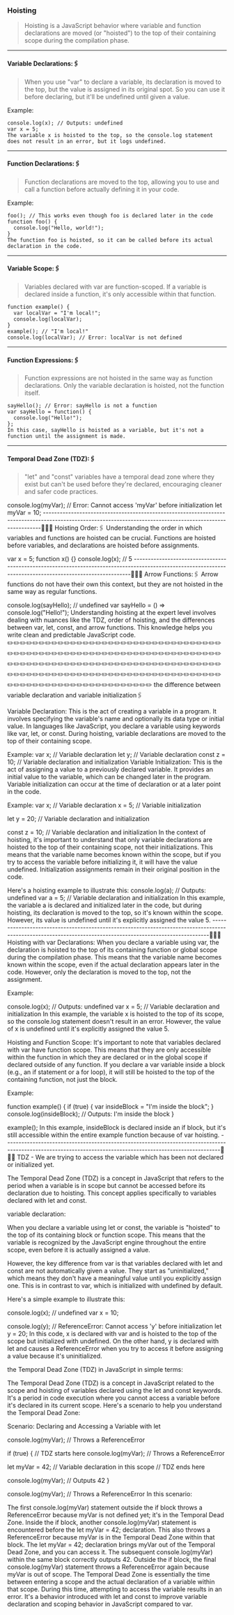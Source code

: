 ### Hoisting
> Hoisting is a JavaScript behavior where variable and function declarations are moved (or "hoisted") to the top of their containing scope during the compilation phase.
------------------------------------------------------

#### Variable Declarations:🖇️
> When you use "var" to declare a variable, its declaration is moved to the top, but the value is assigned in its original spot. So you can use it before declaring, but it'll be undefined until given a value.

Example:
```
console.log(x); // Outputs: undefined
var x = 5;
The variable x is hoisted to the top, so the console.log statement does not result in an error, but it logs undefined.
```
---------------------------------------------------------------------------
#### Function Declarations:🖇️
> Function declarations are moved to the top, allowing you to use and call a function before actually defining it in your code.

Example:
```
foo(); // This works even though foo is declared later in the code
function foo() {
  console.log("Hello, world!");
}
The function foo is hoisted, so it can be called before its actual declaration in the code.
```
----------------------------------------------------------------------------
#### Variable Scope:🖇️
> Variables declared with var are function-scoped. If a variable is declared inside a function, it's only accessible within that function.
```
function example() {
  var localVar = "I'm local!";
  console.log(localVar);
}
example(); // "I'm local!"
console.log(localVar); // Error: localVar is not defined
```
----------------------------------------------------------------------------------
#### Function Expressions:🖇️
> Function expressions are not hoisted in the same way as function declarations. Only the variable declaration is hoisted, not the function itself.
```
sayHello(); // Error: sayHello is not a function
var sayHello = function() {
  console.log("Hello!");
};
In this case, sayHello is hoisted as a variable, but it's not a function until the assignment is made.
```
---------------------------------------------------------------------------------------------------------------
#### Temporal Dead Zone (TDZ):🖇️
> "let" and "const" variables have a temporal dead zone where they exist but can't be used before they're declared, encouraging cleaner and safer code practices.
  
console.log(myVar); // Error: Cannot access 'myVar' before initialization
let myVar = 10;
-----------------------------------------------------------------------------------------------------------------------------------------------------------📝📝📌
Hoisting Order:🖇️
Understanding the order in which variables and functions are hoisted can be crucial. Functions are hoisted before variables, and declarations are hoisted before assignments.

var x = 5;
function x() {}
console.log(x); // 5
-----------------------------------------------------------------------------------------------------------------------------------------------------------📝📝📌
Arrow Functions:🖇️
Arrow functions do not have their own this context, but they are not hoisted in the same way as regular functions.

console.log(sayHello); // undefined
var sayHello = () => console.log("Hello!");
Understanding hoisting at the expert level involves dealing with nuances like the TDZ, order of hoisting, and the differences between var, let, const, and 
  arrow functions. This knowledge helps you write clean and predictable JavaScript code.
✏️✏️✏️✏️✏️✏️✏️✏️✏️✏️✏️✏️✏️✏️✏️✏️✏️✏️✏️✏️✏️✏️✏️✏️✏️✏️✏️✏️✏️✏️✏️✏️✏️✏️✏️✏️✏️✏️✏️✏️✏️✏️✏️✏️✏️✏️✏️✏️✏️✏️✏️✏️✏️✏️✏️✏️✏️✏️✏️✏️✏️✏️✏️✏️✏️✏️✏️✏️✏️✏️✏️✏️✏️✏️✏️✏️✏️✏️✏️✏️✏️✏️✏️✏️✏️✏️✏️✏️✏️✏️✏️✏️✏️✏️✏️✏️✏️✏️✏️✏️✏️✏️✏️✏️✏️✏️✏️✏️✏️✏️✏️✏️✏️✏️✏️✏️✏️✏️✏️✏️✏️✏️✏️✏️✏️✏️✏️✏️✏️✏️✏️✏️✏️✏️✏️✏️✏️✏️✏️✏️✏️✏️✏️✏️✏️✏️✏️✏️✏️✏️✏️✏️✏️✏️✏️✏️✏️✏️✏️
the difference between variable declaration and variable initialization🖇️

Variable Declaration: This is the act of creating a variable in a program. It involves specifying the variable's name and optionally its data type or initial value. 
  In languages like JavaScript, you declare a variable using keywords like var, let, or const. During hoisting, variable declarations are moved to the top of their containing scope.

Example:
var x; // Variable declaration
let y; // Variable declaration
const z = 10; // Variable declaration and initialization
Variable Initialization: This is the act of assigning a value to a previously declared variable. It provides an initial value to the variable, 
  which can be changed later in the program. Variable initialization can occur at the time of declaration or at a later point in the code.

Example:
var x; // Variable declaration
x = 5; // Variable initialization

let y = 20; // Variable declaration and initialization

const z = 10; // Variable declaration and initialization
In the context of hoisting, it's important to understand that only variable declarations are hoisted to the top of their containing scope, 
  not their initializations. This means that the variable name becomes known within the scope, but if you try to access the variable before 
  initializing it, it will have the value undefined. Initialization assignments remain in their original position in the code.

Here's a hoisting example to illustrate this:
console.log(a); // Outputs: undefined
var a = 5; // Variable declaration and initialization
In this example, the variable a is declared and initialized later in the code, but during hoisting, its declaration is moved to the top, 
  so it's known within the scope. However, its value is undefined until it's explicitly assigned the value 5.
-----------------------------------------------------------------------------------------------------------------------------------------------------------📝📝📌
Hoisting with var Declarations:
When you declare a variable using var, the declaration is hoisted to the top of its containing function or global scope during the compilation phase. 
  This means that the variable name becomes known within the scope, even if the actual declaration appears later in the code. However, only the 
  declaration is moved to the top, not the assignment.

Example:

console.log(x); // Outputs: undefined
var x = 5; // Variable declaration and initialization
In this example, the variable x is hoisted to the top of its scope, so the console.log statement doesn't result in an error. However, the value of x is 
  undefined until it's explicitly assigned the value 5.

Hoisting and Function Scope:
It's important to note that variables declared with var have function scope. This means that they are only accessible within the function in which 
  they are declared or in the global scope if declared outside of any function. If you declare a var variable inside a block (e.g., an if statement or a for loop), 
  it will still be hoisted to the top of the containing function, not just the block.

Example:

function example() {
  if (true) {
    var insideBlock = "I'm inside the block";
  }
  console.log(insideBlock); // Outputs: I'm inside the block
}

example();
In this example, insideBlock is declared inside an if block, but it's still accessible within the entire example function because of var hoisting.
-----------------------------------------------------------------------------------------------------------------------------------------------------------📝📝📌
TDZ - We are trying to access the variable which has been not declared or initialized yet.

The Temporal Dead Zone (TDZ) is a concept in JavaScript that refers to the period when a variable is in scope but cannot be accessed before its declaration due to hoisting.
  This concept applies specifically to variables declared with let and const.

variable declaration:

When you declare a variable using let or const, the variable is "hoisted" to the top of its containing block or function scope. This means that the variable is 
  recognized by the JavaScript engine throughout the entire scope, even before it is actually assigned a value.

However, the key difference from var is that variables declared with let and const are not automatically given a value. They start as "uninitialized," 
    which means they don't have a meaningful value until you explicitly assign one. This is in contrast to var, which is initialized with undefined by default.

Here's a simple example to illustrate this:

console.log(x); // undefined
var x = 10;

console.log(y); // ReferenceError: Cannot access 'y' before initialization
let y = 20;
In this code, x is declared with var and is hoisted to the top of the scope but initialized with undefined. On the other hand, y is declared with let and 
  causes a ReferenceError when you try to access it before assigning a value because it's uninitialized.

the Temporal Dead Zone (TDZ) in JavaScript in simple terms:

The Temporal Dead Zone (TDZ) is a concept in JavaScript related to the scope and hoisting of variables declared using the let and const keywords. 
   It's a period in code execution where you cannot access a variable before it's declared in its current scope. 
   Here's a scenario to help you understand the Temporal Dead Zone:

Scenario: Declaring and Accessing a Variable with let


console.log(myVar); // Throws a ReferenceError

if (true) {
  // TDZ starts here
  console.log(myVar); // Throws a ReferenceError

  let myVar = 42; // Variable declaration in this scope
  // TDZ ends here

  console.log(myVar); // Outputs 42
}

console.log(myVar); // Throws a ReferenceError
In this scenario:

The first console.log(myVar) statement outside the if block throws a ReferenceError because myVar is not defined yet; it's in the Temporal Dead Zone.
Inside the if block, another console.log(myVar) statement is encountered before the let myVar = 42; declaration. This also throws a ReferenceError because myVar is in the Temporal Dead Zone within that block.
The let myVar = 42; declaration brings myVar out of the Temporal Dead Zone, and you can access it. The subsequent console.log(myVar) within the same block correctly outputs 42.
Outside the if block, the final console.log(myVar) statement throws a ReferenceError again because myVar is out of scope.
The Temporal Dead Zone is essentially the time between entering a scope and the actual declaration of a variable within that scope. During this time, attempting to access the variable results in an error. It's a behavior introduced with let and const to improve variable declaration and scoping behavior in JavaScript compared to var.

